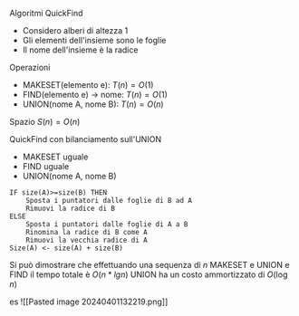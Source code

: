 Algoritmi QuickFind
- Considero alberi di altezza 1
- Gli elementi dell'insieme sono le foglie
- Il nome dell'insieme è la radice

Operazioni
- MAKESET(elemento e): $T(n)=O(1)$
- FIND(elemento e) -> nome: $T(n)=O(1)$
- UNION(nome A, nome B): $T(n)=O(n)$

Spazio $S(n)=O(n)$

QuickFind con bilanciamento sull'UNION
- MAKESET uguale
- FIND uguale
- UNION(nome A, nome B)

```
IF size(A)>=size(B) THEN
	Sposta i puntatori dalle foglie di B ad A
	Rimuovi la radice di B
ELSE
	Sposta i puntatori dalle foglie di A a B
	Rinomina la radice di B come A
	Rimuovi la vecchia radice di A
Size(A) <- size(A) + size(B)
```

Si può dimostrare che effettuando una sequenza di $n$ MAKESET e UNION e FIND il tempo totale è $O(n*lg n)$
UNION ha un costo ammortizzato di $O(\log n)$

es
![[Pasted image 20240401132219.png]]
